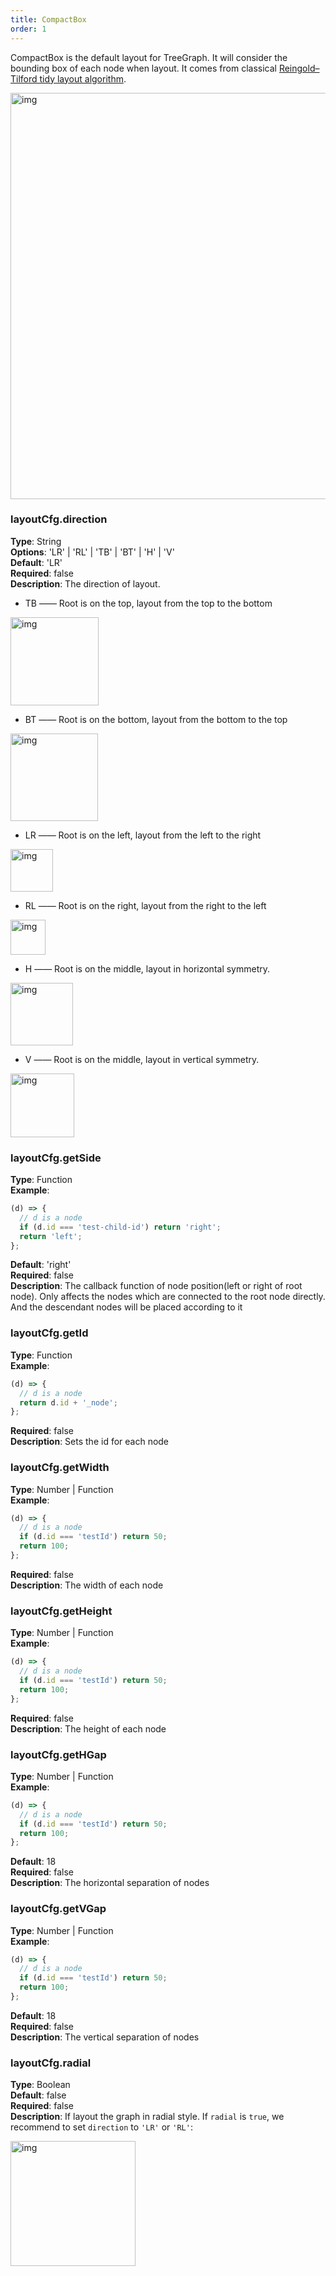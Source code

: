 ```yaml
---
title: CompactBox
order: 1
---
```


CompactBox is the default layout for TreeGraph. It will consider the bounding box of each node when layout. It comes from classical <a href='http://emr.cs.iit.edu/~reingold/tidier-drawings.pdf' target='_blank'>Reingold–Tilford tidy layout algorithm</a>.

<img src='https://gw.alipayobjects.com/mdn/rms_f8c6a0/afts/img/A*z-ESRoHTpvIAAAAAAAAAAABkARQnAQ' width=650 alt='img'/>

### layoutCfg.direction

**Type**: String<br />**Options**: 'LR' | 'RL' | 'TB' | 'BT' | 'H' | 'V'<br />**Default**: 'LR'<br />**Required**: false<br />**Description**: The direction of layout.

- TB —— Root is on the top, layout from the top to the bottom

<img src='https://gw.alipayobjects.com/mdn/rms_f8c6a0/afts/img/A*gBrxRL_fzlMAAAAAAAAAAABkARQnAQ' width=141 alt='img'/>

- BT —— Root is on the bottom, layout from the bottom to the top

<img src='https://gw.alipayobjects.com/mdn/rms_f8c6a0/afts/img/A*WkJeRI-EUBkAAAAAAAAAAABkARQnAQ' width=140 alt='img'/>

- LR —— Root is on the left, layout from the left to the right

<img src='https://gw.alipayobjects.com/mdn/rms_f8c6a0/afts/img/A*BGNcSaWupSUAAAAAAAAAAABkARQnAQ' width=68 alt='img'/>

- RL —— Root is on the right, layout from the right to the left

<img src='https://gw.alipayobjects.com/mdn/rms_f8c6a0/afts/img/A*J6JTSa-IID8AAAAAAAAAAABkARQnAQ' width=56 alt='img'/>

- H —— Root is on the middle, layout in horizontal symmetry.

<img src='https://gw.alipayobjects.com/mdn/rms_f8c6a0/afts/img/A*5FVzSqlW2H4AAAAAAAAAAABkARQnAQ' width=100 alt='img'/>

- V —— Root is on the middle, layout in vertical symmetry.

<img src='https://gw.alipayobjects.com/mdn/rms_f8c6a0/afts/img/A*ZFCiTLwCoAYAAAAAAAAAAABkARQnAQ' width=102 alt='img'/>


### layoutCfg.getSide

**Type**: Function<br />**Example**:

```javascript
(d) => {
  // d is a node
  if (d.id === 'test-child-id') return 'right';
  return 'left';
};
```

**Default**: 'right'<br />**Required**: false<br />**Description**: The callback function of node position(left or right of root node). Only affects the nodes which are connected to the root node directly. And the descendant nodes will be placed according to it


### layoutCfg.getId

**Type**: Function<br />**Example**:

```javascript
(d) => {
  // d is a node
  return d.id + '_node';
};
```

**Required**: false<br />**Description**: Sets the id for each node

### layoutCfg.getWidth

**Type**: Number | Function<br />**Example**:

```javascript
(d) => {
  // d is a node
  if (d.id === 'testId') return 50;
  return 100;
};
```

**Required**: false<br />**Description**: The width of each node

### layoutCfg.getHeight

**Type**: Number | Function<br />**Example**:

```javascript
(d) => {
  // d is a node
  if (d.id === 'testId') return 50;
  return 100;
};
```

**Required**: false<br />**Description**: The height of each node

### layoutCfg.getHGap

**Type**: Number | Function<br />**Example**:

```javascript
(d) => {
  // d is a node
  if (d.id === 'testId') return 50;
  return 100;
};
```

**Default**: 18<br />**Required**: false<br />**Description**: The horizontal separation of nodes

### layoutCfg.getVGap

**Type**: Number | Function<br />**Example**:

```javascript
(d) => {
  // d is a node
  if (d.id === 'testId') return 50;
  return 100;
};
```

**Default**: 18<br />**Required**: false<br />**Description**: The vertical separation of nodes

### layoutCfg.radial

**Type**: Boolean<br />**Default**: false<br />**Required**: false<br />**Description**: If layout the graph in radial style. If `radial` is `true`, we recommend to set `direction` to `'LR'` or `'RL'`:<br />

<img src='https://gw.alipayobjects.com/mdn/rms_f8c6a0/afts/img/A*E0c8TIYRPYoAAAAAAAAAAABkARQnAQ' width=200 alt='img'/>
